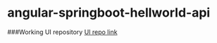# angular-springboot-hellworld-api

###Working UI repository
[UI repo link](https://github.com/ruppala01/angular-springboot-hellworld-ui.git)
